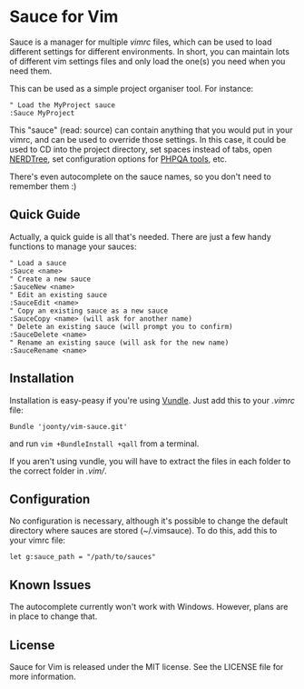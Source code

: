 # Sauce for Vim

Sauce is a manager for multiple *vimrc* files, which can be used to load different settings for different environments. In short, you can maintain lots of different vim settings files and only load the one(s) you need when you need them.

This can be used as a simple project organiser tool. For instance:

```vim
" Load the MyProject sauce
:Sauce MyProject
```

This "sauce" (read: source) can contain anything that you would put in your vimrc, and can be used to override those settings. In this case, it could be used to CD into the project directory, set spaces instead of tabs, open [NERDTree][1], set configuration options for [PHPQA tools][2], etc.

There's even autocomplete on the sauce names, so you don't need to remember them :)

## Quick Guide

Actually, a quick guide is all that's needed. There are just a few handy functions to manage your sauces:

```vim
" Load a sauce
:Sauce <name>
" Create a new sauce
:SauceNew <name>
" Edit an existing sauce
:SauceEdit <name>
" Copy an existing sauce as a new sauce
:SauceCopy <name> (will ask for another name)
" Delete an existing sauce (will prompt you to confirm)
:SauceDelete <name>
" Rename an existing sauce (will ask for the new name)
:SauceRename <name>
```

## Installation

Installation is easy-peasy if you're using [Vundle][3]. Just add this to your *.vimrc* file:

```vim
Bundle 'joonty/vim-sauce.git'
```
and run `vim +BundleInstall +qall` from a terminal.

If you aren't using vundle, you will have to extract the files in each folder to the correct folder in *.vim/*.

## Configuration

No configuration is necessary, although it's possible to change the default directory where sauces are stored (~/.vimsauce). To do this, add this to your vimrc file:

```vim
let g:sauce_path = "/path/to/sauces"
```

## Known Issues

The autocomplete currently won't work with Windows. However, plans are in place to change that.

## License

Sauce for Vim is released under the MIT license. See the LICENSE file for more information.

[1]: http://www.vim.org/scripts/script.php?script_id=1658
[2]: https://github.com/joonty/vim-phpqa
[3]: https://github.com/gmarik/vundle
